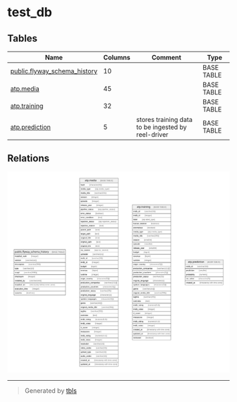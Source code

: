 # test_db

## Tables

| Name | Columns | Comment | Type |
| ---- | ------- | ------- | ---- |
| [public.flyway_schema_history](public.flyway_schema_history.md) | 10 |  | BASE TABLE |
| [atp.media](atp.media.md) | 45 |  | BASE TABLE |
| [atp.training](atp.training.md) | 32 |  | BASE TABLE |
| [atp.prediction](atp.prediction.md) | 5 | stores training data to be ingested by reel-driver | BASE TABLE |

## Relations

![er](schema.svg)

---

> Generated by [tbls](https://github.com/k1LoW/tbls)
